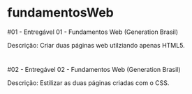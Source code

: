 # fundamentosWeb

<p> #01 - Entregável 01 - Fundamentos Web (Generation Brasil)</p>
<p> Descrição: Criar duas páginas web utilziando apenas HTML5.</p>

#

<p> #02 - Entregável 02 - Fundamentos Web (Generation Brasil)</p>
<p> Descrição: Estilizar as duas páginas criadas com o CSS.</p>
